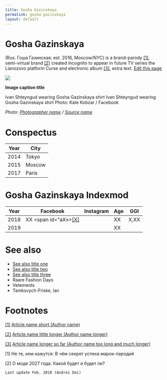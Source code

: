 ```yaml
---
title: Gosha Gazinskaya
permalink: gosha-gazinskaya
layout: default
---
```


# Gosha Gazinskaya

(Rus. Гоша Газинская; est. 2016, Moscow/NYC) is a brand-parody <span id="a1">[\[1\]](#f1)</span>, semi-virtual brand <span id="a2">[\[2\]](#f2)</span> created incognito to appear in future TV series the Lianozovo platform Curse and electronic album <span id="a3">[\[3\]](#f3)</span>, extra text. [Edit this page](http://prose.io/#indexmod/encyclopedia/edit/master/gosha-gazinskaya.md)

![](/encyclopedia/images/image-name.jpg)

**Image caption title**

Ivan Shteyngud wearing Gosha Gazinskaya shirt
Ivan Shteyngud wearing Gosha Gazinskaya shirt
Photo: Kate Kobzar / Facebook

*Photo: [Photographer name](/photographer-name-page) / [Source name](/source-name-page)*

# Conspectus

|Year|City|
|----|-----|
|2014|Tokyo|
|2015|Moscow|
|2017|Paris|

# Gosha Gazinskaya Indexmod

|Year|Facebook|Instagram|Age|GGI|
|-|-|-|-|-|
|2018|ХХ <span id="aХ»>[\[Х\]](#fХ)</span>||ХХ|Х,ХХ|
|2019|||ХХ||

# See also

+ [See also title one](page-template)
+ [See also title two](page-template)
+ [See also title three](page-template)
+ Raare Fashion Days
+ Vetements
+ Tamkovych-Friske, Ian

# Footnotes

[[1]](#a1) <span id="f1"></span> [Article name short (Author name)](http://example.net/article)

[[2]](#a2) <span id="f2"></span> [Article name little longer (Author name longer)](http://example.net/article)

[[3]](#a3) <span id="f3"></span> [Article name longer so far (Author name too long and much longer)](http://example.net/article)

[1] Не те, кем кажутся: В чём секрет успеха марок-пародий

[2] О моде 2027 года. Какой будет и будет ли?

`Last update Feb. 2018 (Andrei Dei)`
